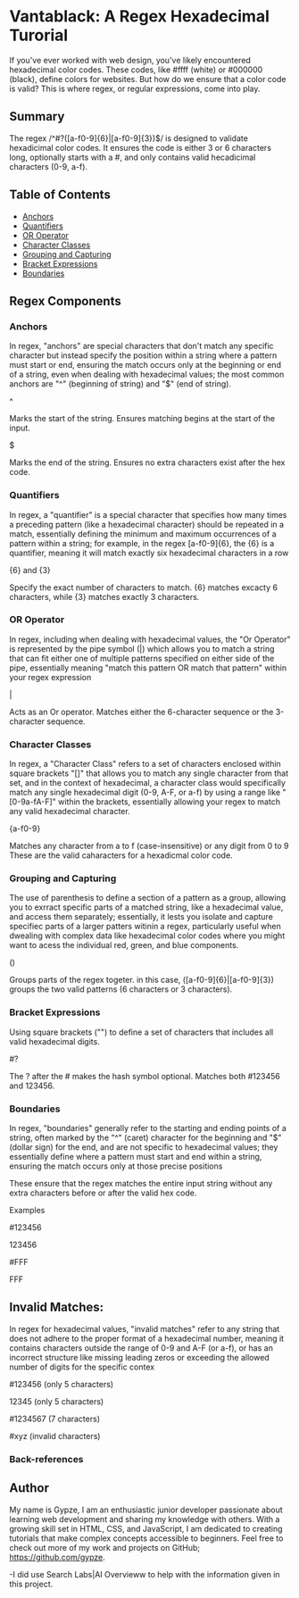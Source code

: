# Vantablack: A Regex Hexadecimal Turorial

If you've ever worked with web design, you've likely encountered hexadecimal color codes. These codes, like #ffff (white) or #000000 (black), define colors for websites. But how do we ensure that a color code is valid? This is where regex, or regular expressions, come into play.

## Summary

The regex /^#?([a-f0-9]{6}|[a-f0-9]{3})$/ is designed to validate hexadicimal color codes. It ensures the code is either 3 or 6 characters long, optionally starts with a #, and only contains valid hecadicimal characters (0-9, a-f).

## Table of Contents

- [Anchors](#anchors)
- [Quantifiers](#quantifiers)
- [OR Operator](#or-operator)
- [Character Classes](#character-classes)
- [Grouping and Capturing](#grouping-and-capturing)
- [Bracket Expressions](#bracket-expressions)
- [Boundaries](#boundaries)

## Regex Components

### Anchors

In regex, "anchors" are special characters that don't match any specific character but instead specify the position within a string where a pattern must start or end, ensuring the match occurs only at the beginning or end of a string, even when dealing with hexadecimal values; the most common anchors are "^" (beginning of string) and "$" (end of string).

^

Marks the start of the string. Ensures matching begins at the start of the input. 

$

Marks the end of the string. Ensures no extra characters exist after the hex code. 

### Quantifiers

In regex, a "quantifier" is a special character that specifies how many times a preceding pattern (like a hexadecimal character) should be repeated in a match, essentially defining the minimum and maximum occurrences of a pattern within a string; for example, in the regex [a-f0-9]{6}, the {6} is a quantifier, meaning it will match exactly six hexadecimal characters in a row

{6} and {3}

Specify the exact number of characters to match. {6} matches excacty 6 characters, while {3} matches exactly 3 characters. 

### OR Operator

In regex, including when dealing with hexadecimal values, the "Or Operator" is represented by the pipe symbol (|) which allows you to match a string that can fit either one of multiple patterns specified on either side of the pipe, essentially meaning "match this pattern OR match that pattern" within your regex expression

|

Acts as an Or operator. Matches either the 6-character sequence or the 3-character sequence. 

### Character Classes

In regex, a "Character Class" refers to a set of characters enclosed within square brackets "[]" that allows you to match any single character from that set, and in the context of hexadecimal, a character class would specifically match any single hexadecimal digit (0-9, A-F, or a-f) by using a range like "[0-9a-fA-F]" within the brackets, essentially allowing your regex to match any valid hexadecimal character.

{a-f0-9}

Matches any character from a to f (case-insensitive) or any digit from 0 to 9 These are the valid caharacters for a hexadicmal color code. 


### Grouping and Capturing

The use of parenthesis to define a section of a pattern as a group, allowing you to exrract specific parts of a matched string, like a hexadecimal value, and access them separately; essentially, it lests you isolate and capture specifiec parts of a larger patters witinin a regex, particularly useful when dwealing with complex data like hexadecimal color codes where you might want to acess the individual red, green, and blue components.

()

Groups parts of the regex togeter. in this case, ([a-f0-9]{6}|[a-f0-9]{3}) groups the two valid patterns (6 characters or 3 characters).

### Bracket Expressions

Using square brackets ("") to define a set of characters that includes all valid hexadecimal digits.

#?

The ? after the # makes the hash symbol optional. Matches both  #123456 and 123456.


### Boundaries

In regex, "boundaries" generally refer to the starting and ending points of a string, often marked by the "^" (caret) character for the beginning and "$" (dollar sign) for the end, and are not specific to hexadecimal values; they essentially define where a pattern must start and end within a string, ensuring the match occurs only at those precise positions

These ensure that the regex matches the entire input string without any extra characters before or after the valid hex code.

Examples

 #123456
 
123456

#FFF

FFF

## Invalid Matches:

In regex for hexadecimal values, "invalid matches" refer to any string that does not adhere to the proper format of a hexadecimal number, meaning it contains characters outside the range of 0-9 and A-F (or a-f), or has an incorrect structure like missing leading zeros or exceeding the allowed number of digits for the specific contex

 #123456 (only 5 characters)

12345 (only 5 characters)

#1234567 (7 characters)

#xyz (invalid characters)

### Back-references


## Author

My name is Gypze, I am an enthusiastic junior developer passionate about learning web development and sharing my knowledge with others. With a growing skill set in HTML, CSS, and JavaScript, I am dedicated to creating tutorials that make complex concepts accessible to beginners. Feel free to check out more of my work and projects on GitHub; https://github.com/gypze. 

-I did use Search Labs|AI Overvieww to help with the information given in this project.
